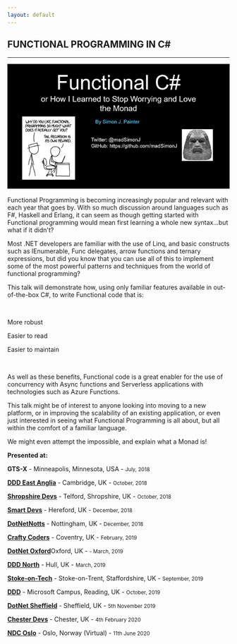 ```yaml
---
layout: default
---
```


<div class="pagepanel down_arrow white">
  <div class="center">
    <h2>FUNCTIONAL PROGRAMMING IN C#</h2>
    <hr/>
		<img src="/Content/img/functional-csharp-large.png">
    <p>Functional Programming is becoming increasingly popular and relevant with each year that goes by. With so much discussion around languages such as F#, Haskell and Erlang, it can seem as though getting started with Functional programming would mean first learning a whole new syntax...but what if it didn't?</P>

<p>Most .NET developers are familiar with the use of Linq, and basic constructs such as IEnumerable, Func delegates, arrow functions and ternary expressions, but did you know that you can use all of this to implement some of the most powerful patterns and techniques from the world of functional programming?</P>

<p>This talk will demonstrate how, using only familiar features available in out-of-the-box C#, to write Functional code that is:</p>

<br/>

<p>More robust</p>
<p>Easier to read</p>
<p>Easier to maintain</p>

<br/>

<p>As well as these benefits, Functional code is a great enabler for the use of concurrency with Async functions and Serverless applications with technologies such as Azure Functions.</p>

<p>This talk might be of interest to anyone looking into moving to a new platform, or in improving the scalability of an existing application, or even just interested in seeing what Functional Programming is all about, but all within the comfort of a familiar language.</p>

<p>We might even attempt the impossible, and explain what a Monad is!</p>

<p>
	<strong>Presented at:</strong>
</p>


<p><strong>GTS-X</strong> - Minneapolis, Minnesota, USA - <small>July, 2018</small></p>
<p><strong><a href="https://www.dddeastanglia.com/">DDD East Anglia</a></strong> - Cambridge, UK - <small>October, 2018</small></p>
<p><strong><a href="https://shropshiredevs.co.uk/">Shropshire Devs</a></strong> - Telford, Shropshire, UK - <small>October, 2018</small></p>
<p><strong><a href="https://www.meetup.com/Smart-Devs-User-Group/events/255292560/">Smart Devs</a></strong> - Hereford, UK - <small>December, 2018</small></p>
<p><strong><a href="https://www.meetup.com/dotnetnotts/events/255664276/">DotNetNotts</a></strong> - Nottingham, UK - <small>December, 2018</small></p>
<p><strong><a href="https://www.meetup.com/Crafty-Coders/events/256566772/">Crafty Coders</a></strong> - Coventry, UK - <small>February, 2019</small></p>
<p><strong><a href="https://www.dotnetoxford.com/posts/2019-03-functional-programming-in-csharp">DotNet Oxford</a></strong>Oxford, UK - <small> - March, 2019</small></p>
<p><strong><a href="https://www.dddnorth.co.uk/Home">DDD North</a></strong> - Hull, UK - <small>March, 2019</small></p>
<p><strong><a href="https://www.meetup.com/Stoke-On-Tech/events/264395386/">Stoke-on-Tech</a></strong> - Stoke-on-Trent, Staffordshire, UK - <small>September, 2019</small></p>
<p><strong><a href="https://www.developerdeveloperdeveloper.com/">DDD</a></strong> - Microsoft Campus, Reading, UK - <small>October, 2019</small></p>
<p><strong><a href="https://www.meetup.com/dotnetsheff/events/259322674/">DotNet Sheffield</a></strong> - Sheffield, UK - <small>5th November 2019</small></p>
<p><strong><a href="https://www.meetup.com/Chester-Devs/events/267928336/">Chester Devs</a></strong> - Chester, UK - <small>4th February 2020</small></p>
<p><strong><a href="https://ndcoslo.com/talk/functional-programming-with-c/">NDC Oslo</a></strong> - Oslo, Norway (Virtual) - <small>11th June 2020</small></p>
